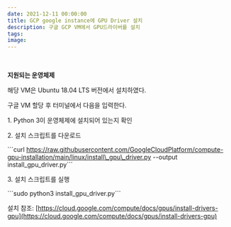 ```yaml
---
date: 2021-12-11 00:00:00
title: GCP google instance에 GPU Driver 설치
description: 구글 GCP VM에서 GPU드라이버를 설치
tags:
image:
---
```

&nbsp;

**지원되는 운영체제**

해당 VM은 Ubuntu 18.04 LTS 버전에서 설치하였다.&nbsp;

구글 VM 할당 후 터미널에서 다음을 입력한다.

1\. Python 3이 운영체제에 설치되어 있는지 확인

2\. 설치 스크립트를 다운로드

\`\`\`curl https://raw.githubusercontent.com/GoogleCloudPlatform/compute-gpu-installation/main/linux/install\_gpu\_driver.py --output install\_gpu\_driver.py\`\`\`

3\. 설치 스크립트를 실행

\`\`\`sudo python3 install\_gpu\_driver.py\`\`\`

설치 참조: [https://cloud.google.com/compute/docs/gpus/install-drivers-gpu](https://cloud.google.com/compute/docs/gpus/install-drivers-gpu)
